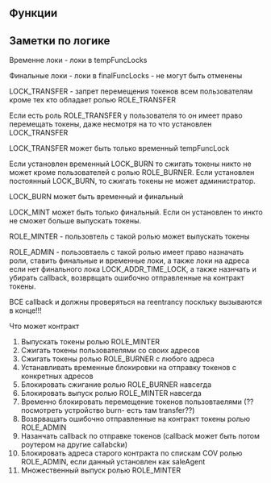 ## Функции

## Заметки по логике

Временне локи - локи в tempFuncLocks

Финальные локи - локи в finalFuncLocks - не могут быть отменены

LOCK_TRANSFER - запрет перемещения токенов всем пользователям кроме тех кто обладает ролью ROLE_TRANSFER

Если есть роль ROLE_TRANSFER у пользователя то он имеет право перемещать токены, даже несмотря на то что установлен LOCK_TRANSFER

LOCK_TRANSFER может быть только временный tempFuncLock

Если установлен временный LOCK_BURN то сжигать токены никто не может кроме пользователей с ролью ROLE_BURNER. Если установлен постоянный LOCK_BURN, то сжигать токены не может администратор. 

LOCK_BURN может быть временный и финальный

LOCK_MINT может быть только финальный. Если он установлен то инкто не сможет больше выпускать токены. 

ROLE_MINTER - пользовтель с такой ролью может выпускать токены

ROLE_ADMIN - пользовтаель с такой ролью имеет право назначать роли, ставить финальные и временные локи, а также локи на адреса если нет финального лока LOCK_ADDR_TIME_LOCK, а также назнчать и убирать callback, возврвщать ошибочно отправленные на контракт токены.

ВСЕ callback и должны проверяться на reentrancy поскльку вызываются в конце!!!

Что может контракт
1. Выпускать токены ролью ROLE_MINTER
2. Сжигать токены пользователями со своих адресов
3. Сжигать токены ролью ROLE_BURNER с любого адреса
3. Устанавливать временные блокировки на отправку токенов с конкретных адресов
4. Блокировать сжигание ролью ROLE_BURNER навсегда
5. Блокировать выпуск ролью ROLE_MINTER навсегда
6. Временно блокировать перемещение токенов пользовтаелями (?? посмотреть устройство burn- есть там transfer??)
7. Возврващать ошибочно отправленные на контракт токены ролью ROLE_ADMIN
8. Назанчать сallback по отправке токенов (callback может быть потом роутером на другие callabckи)
9. Блокировать адреса старого контракта по спискам COV ролью ROLE_ADMIN, если данный установлен как saleAgent
10. Множественный выпуск ролью ROLE_MINTER






